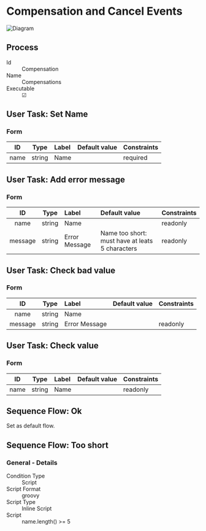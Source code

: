 # Compensation and Cancel Events

![Diagram](process.png)


## Process
<dl>
<dt>Id </dt>
<dd>Compensation </dd>
<dt>Name </dt>
<dd>Compensations </dd>
<dt>Executable </dt>
<dd>☑</dd>
</dl>

## User Task: Set Name

### Form

| ID    | Type   | Label | Default value | Constraints |
| :---: | :---:  | :---  | :---          | :---        |
| name  | string | Name  |               | required    |


## User Task: Add error message

### Form

| ID      | Type   | Label         | Default value                                   | Constraints |
| :---:   | :---:  | :---          | :---                                            | :---        |
| name    | string | Name          |                                                 | readonly    |
| message | string | Error Message | Name too short: must have at leats 5 characters | readonly    |

## User Task: Check bad value

### Form

| ID      | Type   | Label         | Default value | Constraints |
| :---:   | :---:  | :---          | :---          | :---        |
| name    | string | Name          |               |     |
| message | string | Error Message |               | readonly    |

## User Task: Check value

### Form

| ID    | Type   | Label | Default value | Constraints |
| :---: | :---:  | :---  | :---          | :---        |
| name  | string | Name  |               | readonly    |

## Sequence Flow: Ok

Set as default flow.

## Sequence Flow: Too short

### General - Details

<dl>
<dt>Condition Type</dt>
<dd>Script</dd>
<dt>Script Format</dt>
<dd>groovy</dd>
<dt>Script Type</dt>
<dd>Inline Script</dd>
<dt>Script</dt>
<dd>name.length() >= 5</dd>
</dl>
